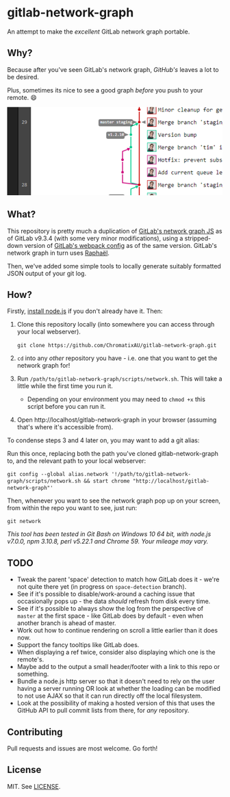 # gitlab-network-graph
An attempt to make the _excellent_ GitLab network graph portable.

## Why?

Because after you've seen GitLab's network graph, _GitHub's_ leaves a lot to be desired.

Plus, sometimes its nice to see a good graph _before_ you push to your remote. :smile:

![The GitLab network graph](screenshot.png)

## What?

This repository is pretty much a duplication of [GitLab's network graph JS](https://github.com/gitlabhq/gitlabhq/tree/v9.3.4/app/assets/javascripts/network) as of GitLab v9.3.4 (with some very minor modifications), using a stripped-down version of [GitLab's webpack config](https://github.com/gitlabhq/gitlabhq/blob/v9.3.4/config/webpack.config.js) as of the same version. GitLab's network graph in turn uses [Raphaël](http://dmitrybaranovskiy.github.io/raphael/).

Then, we've added some simple tools to locally generate suitably formatted JSON output of your git log.

## How?

Firstly, [install node.js](https://nodejs.org/en/download/current/) if you don't already have it. Then:

1. Clone this repository locally (into somewhere you can access through your local webserver).

   `git clone https://github.com/ChromatixAU/gitlab-network-graph.git`

2. `cd` into any _other_ repository you have - i.e. one that you want to get the network graph for!
3. Run `/path/to/gitlab-network-graph/scripts/network.sh`. This will take a little while the first time you run it.
    * Depending on your environment you may need to `chmod +x` this script before you can run it.
4. Open http://localhost/gitlab-network-graph in your browser (assuming that's where it's accessible from).

To condense steps 3 and 4 later on, you may want to add a git alias:

Run this once, replacing both the path you've cloned gitlab-network-graph to, and the relevant path to your local webserver:

    git config --global alias.network '!/path/to/gitlab-network-graph/scripts/network.sh && start chrome "http://localhost/gitlab-network-graph"'

Then, whenever you want to see the network graph pop up on your screen, from within the repo you want to see, just run:

    git network

_This tool has been tested in Git Bash on Windows 10 64 bit, with node.js v7.0.0, npm 3.10.8, perl v5.22.1 and Chrome 59. Your mileage may vary._

## TODO

* Tweak the parent 'space' detection to match how GitLab does it - we're not quite there yet (in progress on `space-detection` branch).
* See if it's possible to disable/work-around a caching issue that occasionally pops up - the data _should_ refresh from disk every time.
* See if it's possible to always show the log from the perspective of `master` at the first space - like GitLab does by default - even when another branch is ahead of master.
* Work out how to continue rendering on scroll a little earlier than it does now.
* Support the fancy tooltips like GitLab does.
* When displaying a ref twice, consider also displaying which one is the remote's.
* Maybe add to the output a small header/footer with a link to this repo or something.
* Bundle a node.js http server so that it doesn't need to rely on the user having a server running OR look at whether the loading can be modified to not use AJAX so that it can run directly off the local filesystem.
* Look at the possibility of making a hosted version of this that uses the GitHub API to pull commit lists from there, for _any_ repository.

## Contributing

Pull requests and issues are most welcome. Go forth!

## License

MIT. See [LICENSE](LICENSE).
